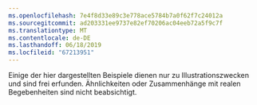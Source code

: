 ```yaml
---
ms.openlocfilehash: 7e4f8d33e89c3e778ace5784b7a0f62f7c24012a
ms.sourcegitcommit: ad203331ee9737e82ef70206ac04eeb72a5f9c7f
ms.translationtype: MT
ms.contentlocale: de-DE
ms.lasthandoff: 06/18/2019
ms.locfileid: "67213951"
---
```

Einige der hier dargestellten Beispiele dienen nur zu Illustrationszwecken und sind frei erfunden. Ähnlichkeiten oder Zusammenhänge mit realen Begebenheiten sind nicht beabsichtigt.
